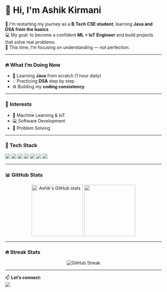 # 👋 Hi, I'm Ashik Kirmani  

🌱 I'm restarting my journey as a **B.Tech CSE student**, learning **Java and DSA from the basics**.  
💻 My goal: to become a confident **ML + IoT Engineer** and build projects that solve real problems.  
🚀 This time, I’m focusing on understanding — not perfection.  

---

### 🔥 What I’m Doing Now
- 📘 Learning **Java** from scratch (1 hour daily)  
- 💡 Practicing **DSA** step by step  
- ⚙️ Building my **coding consistency**  

---

### 🧠 Interests
- 🤖 Machine Learning & IoT  
- 💻 Software Development  
- 🧩 Problem Solving  

---

### 🧰 Tech Stack
<p align="left">
  <img src="https://img.shields.io/badge/Java-ED8B00?style=for-the-badge&logo=java&logoColor=white" />
  <img src="https://img.shields.io/badge/Python-3776AB?style=for-the-badge&logo=python&logoColor=white" />
  <img src="https://img.shields.io/badge/C++-00599C?style=for-the-badge&logo=c%2B%2B&logoColor=white" />
  <img src="https://img.shields.io/badge/HTML5-E34F26?style=for-the-badge&logo=html5&logoColor=white" />
  <img src="https://img.shields.io/badge/CSS3-1572B6?style=for-the-badge&logo=css3&logoColor=white" />
  <img src="https://img.shields.io/badge/Git-F05032?style=for-the-badge&logo=git&logoColor=white" />
  <img src="https://img.shields.io/badge/VS Code-0078d7?style=for-the-badge&logo=visual-studio-code&logoColor=white" />
</p>

---

### 📊 GitHub Stats
<p align="center">
  <img src="https://github-readme-stats.vercel.app/api?username=AshhhhX&show_icons=true&theme=radical" alt="Ashik's GitHub stats" height="165" />
  <img src="https://github-readme-stats.vercel.app/api/top-langs/?username=AshhhhX&layout=compact&theme=radical" height="165" />
</p>

---

### 🔥 Streak Stats
<p align="center">
  <img src="https://streak-stats.demolab.com?user=AshhhhX&theme=radical&hide_border=false" alt="GitHub Streak" />
</p>

---

📫 **Let’s connect:**  
<a href="https://linkedin.com/in/ashik-kirmani/" target="_blank">
  <img src="https://img.shields.io/badge/LinkedIn-%230077B5.svg?&style=for-the-badge&logo=linkedin&logoColor=white" />
</a>
